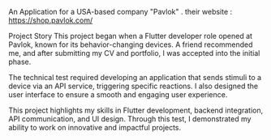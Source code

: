 An Application for a USA-based company "Pavlok" .
their website : https://shop.pavlok.com/

Project Story
This project began when a Flutter developer role opened at Pavlok, known for its behavior-changing devices. A friend recommended me, and after submitting my CV and portfolio, I was accepted into the initial phase.

The technical test required developing an application that sends stimuli to a device via an API service, triggering specific reactions. I also designed the user interface to ensure a smooth and engaging user experience.

This project highlights my skills in Flutter development, backend integration, API communication, and UI design. Through this test, I demonstrated my ability to work on innovative and impactful projects.

